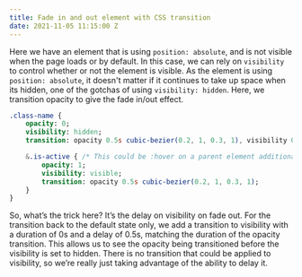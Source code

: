 ```yaml
---
title: Fade in and out element with CSS transition
date: 2021-11-05 11:15:00 Z
---
```


Here we have an element that is using `position: absolute`, and is not visible when the page loads or by default. In this case, we can rely on `visibility` to control whether or not the element is visible. As the element is using `position: absolute`, it doesn't matter if it continues to take up space when its hidden, one of the gotchas of using `visibility: hidden`. Here, we transition opacity to give the fade in/out effect.

```sass
.class-name {
	opacity: 0;
	visibility: hidden;
	transition: opacity 0.5s cubic-bezier(0.2, 1, 0.3, 1), visibility 0s 0.5s;

	&.is-active { /* This could be :hover on a parent element additionally or instead */
		opacity: 1;
		visibility: visible;
		transition: opacity 0.5s cubic-bezier(0.2, 1, 0.3, 1);
	}
}
```

So, what’s the trick here? It’s the delay on visibility on fade out. For the transition back to the default state only, we add a transition to visibility with a duration of 0s and a delay of 0.5s, matching the duration of the opacity transition. This allows us to see the opacity being transitioned before the visibility is set to hidden. There is no transition that could be applied to visibility, so we’re really just taking advantage of the ability to delay it.

